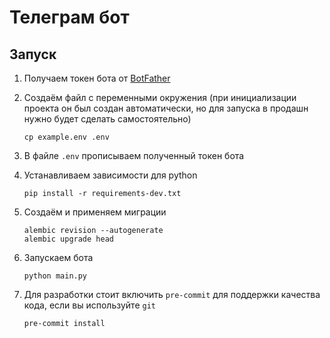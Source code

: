 # Телеграм бот

## Запуск

1. Получаем токен бота от [BotFather](https://core.telegram.org/bots/tutorial#obtain-your-bot-token)

2. Создаём файл с переменными окружения
   (при инициализации проекта он был создан автоматически,
   но для запуска в продашн нужно будет сделать самостоятельно)
   ```shell
   cp example.env .env
   ```

3. В файле `.env` прописываем полученный токен бота

4. Устанавливаем зависимости для python
   ```shell
   pip install -r requirements-dev.txt
   ```

5. Создаём и применяем миграции
   ```shell
   alembic revision --autogenerate
   alembic upgrade head
   ```

6. Запускаем бота
   ```shell
   python main.py
   ```

7. Для разработки стоит включить `pre-commit` для поддержки качества кода, если вы используйте `git`
   ```shell
   pre-commit install
   ```
